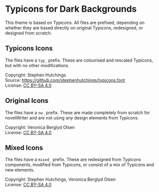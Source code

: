 # Typicons for Dark Backgrounds

This theme is based on Typicons. All files are prefixed, depending on whether they are based
directly on original Typicons, redesigned, or designed from scratch.

## Typicons Icons

The files have a `typ_` prefix. These are colourised and rescaled Typicons, but with no other
modifications.

Copyright: Stephen Hutchings  
Source: https://github.com/stephenhutchings/typicons.font  
License: [CC BY-SA 4.0](https://creativecommons.org/licenses/by-sa/4.0/)  

## Original Icons

The files have a `nw_` prefix. These are made completely from scratch for novelWriter and are not
using any design elements from Typicons.

Copyright: Veronica Berglyd Olsen  
License: [CC BY-SA 4.0](https://creativecommons.org/licenses/by-sa/4.0/)  

## Mixed Icons

The files have a `mixed_` prefix. These are redesigned from Typicons components, modified from
Typicons, or consist of a mix of Typicons and new elements.

Copyright: Stephen Hutchings, Veronica Berglyd Olsen  
License: [CC BY-SA 4.0](https://creativecommons.org/licenses/by-sa/4.0/)  
